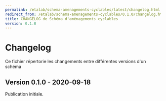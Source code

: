 ```yaml
---
permalink: /etalab/schema-amenagements-cyclables/latest/changelog.html
redirect_from: /etalab/schema-amenagements-cyclables/0.1.0/changelog.html
title: CHANGELOG de Schéma d'aménagements cyclables
version: 0.1.0
---
```


# Changelog

Ce fichier répertorie les changements entre différentes versions d'un schéma

## Version 0.1.0 - 2020-09-18

Publication initiale.